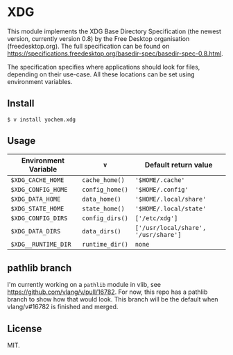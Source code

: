 # XDG

This module implements the XDG Base Directory Specification (the newest
version, currently version 0.8) by the Free Desktop organisation
(freedesktop.org). The full specification can be found on
https://specifications.freedesktop.org/basedir-spec/basedir-spec-0.8.html.

The specification specifies where applications should look for files, depending
on their use-case. All these locations can be set using environment variables.

## Install

```shell
$ v install yochem.xdg
```

## Usage

Environment Variable | `v`             | Default return value
---------------------|-----------------|------------------------------------
`$XDG_CACHE_HOME`    | `cache_home()`  | `'$HOME/.cache'`
`$XDG_CONFIG_HOME`   | `config_home()` | `'$HOME/.config'`
`$XDG_DATA_HOME`     | `data_home()`   | `'$HOME/.local/share'`
`$XDG_STATE_HOME`    | `state_home()`  | `'$HOME/.local/state'`
`$XDG_CONFIG_DIRS`   | `config_dirs()` | `['/etc/xdg']`
`$XDG_DATA_DIRS`     | `data_dirs()`   | `['/usr/local/share', '/usr/share']`
`$XDG__RUNTIME_DIR`  | `runtime_dir()` | `none`


## pathlib branch

I'm currently working on a `pathlib` module in vlib, see
https://github.com/vlang/v/pull/16782. For now, this repo has a pathlib branch
to show how that would look. This branch will be the default when vlang/v#16782
is finished and merged.


## License

MIT.
